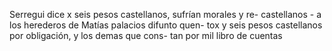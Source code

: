 Serregui dice x seis pesos castellanos, sufrían morales y re- castellanos - a los herederos de Matías palacios difunto quen- tox y seis pesos castellanos por obligación, y los demas que cons- tan por mil libro de cuentas